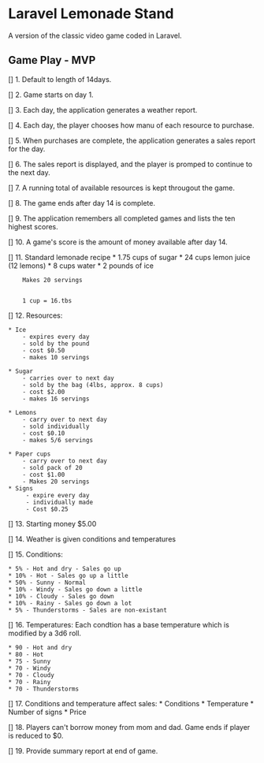 # Laravel Lemonade Stand

A version of the classic video game coded in Laravel.

## Game Play - MVP

[] 1. Default to length of 14days.

[] 2. Game starts on day 1.

[] 3. Each day, the application generates a weather report.

[] 4. Each day, the player chooses how manu of each resource to purchase.

[] 5. When purchases are complete, the application generates a sales report for the day.

[] 6. The sales report is displayed, and the player is promped to continue to the next day.

[] 7. A running total of available resources is kept througout the game.

[] 8. The game ends after day 14 is complete.

[] 9. The application remembers all completed games and lists the ten highest scores.

[] 10. A game's score is the amount of money available after day 14.

[] 11. Standard lemonade recipe
		* 1.75 cups of sugar
		* 24 cups lemon juice (12 lemons)
		* 8 cups water
		* 2 pounds of ice

		Makes 20 servings


		1 cup = 16.tbs

[] 12. Resources:

	* Ice 
		- expires every day
		- sold by the pound
		- cost $0.50
		- makes 10 servings

	* Sugar 
		- carries over to next day
		- sold by the bag (4lbs, approx. 8 cups)
		- cost $2.00
		- makes 16 servings

	* Lemons 
		- carry over to next day
		- sold individually
		- cost $0.10
		- makes 5/6 servings

	* Paper cups 
		- carry over to next day
		- sold pack of 20
		- cost $1.00
		- Makes 20 servings
	* Signs
		 - expire every day
		 - individually made
		 - Cost $0.25

[] 13. Starting money $5.00

[] 14. Weather is given conditions and temperatures

[] 15. Conditions:

	* 5% - Hot and dry - Sales go up 
	* 10% - Hot - Sales go up a little
	* 50% - Sunny - Normal 
	* 10% - Windy - Sales go down a little
	* 10% - Cloudy - Sales go down 
	* 10% - Rainy - Sales go down a lot
	* 5% - Thunderstorms - Sales are non-existant

[] 16. Temperatures: Each condtion has a base temperature which is modified by a 3d6 roll.

	* 90 - Hot and dry
	* 80 - Hot
	* 75 - Sunny
	* 70 - Windy
	* 70 - Cloudy
	* 70 - Rainy
	* 70 - Thunderstorms



[] 17. Conditions and temperature affect sales:
	* Conditions
	* Temperature
	* Number of signs
	* Price

[] 18. Players can't borrow money from mom and dad. Game ends if player is reduced to $0.

[] 19. Provide summary report at end of game.




